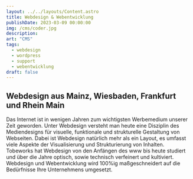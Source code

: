 ```yaml
---
layout: ../../layouts/Content.astro
title: Webdesign & Webentwicklung
publishDate: 2023-03-09 00:00:00
img: /cms/coder.jpg
description:
art: "CMS" 
tags:
  - webdesign
  - wordpress
  - support
  - webentwicklung
draft: false 
---
```

## Webdesign aus Mainz, Wiesbaden, Frankfurt und Rhein Main
Das Internet ist in wenigen Jahren zum wichtigsten Werbemedium unserer
Zeit geworden. Unter Webdesign versteht man heute eine Disziplin des
Mediendesigns für visuelle, funktionale und strukturelle Gestaltung von
Webseiten. Dabei ist Webdesign natürlich mehr als ein Layout, es umfasst
viele Aspekte der Visualisierung und Strukturierung von Inhalten.
Tobeworks hat Webdesign von den Anfängen des www bis heute studiert und
über die Jahre optisch, sowie technisch verfeinert und kultiviert.
Webdesign und Webentwicklung wird 100%ig maßgeschneidert auf die
Bedürfnisse Ihre Unternehmens umgesetzt.
